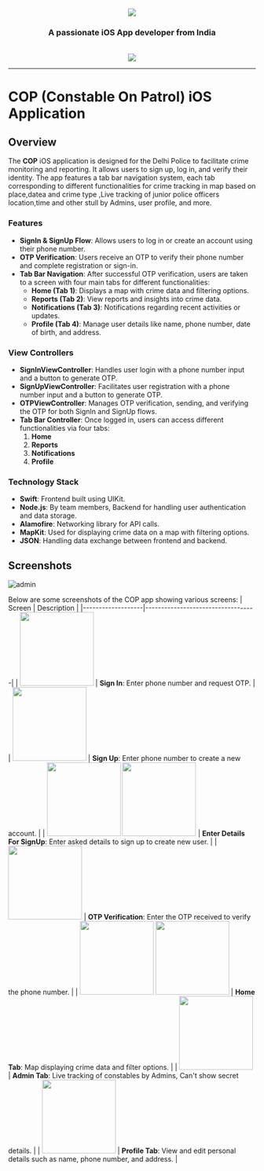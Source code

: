 <h1 align="center">
    <img src="https://readme-typing-svg.herokuapp.com/?font=Righteous&size=35&center=true&vCenter=true&width=500&height=70&duration=4000&lines=Hi+There!+👋;+I'm+Mohit+Bajpai!;" />
</h1>

<h3 align="center">A passionate iOS App developer from India</h3>

<br/>

<div align="center">

 </div>
 
<div align="center"> 
  <a href="www.linkedin.com/in/mohit-bajpai-a65b7b256" target="_blank">
    <img src="https://img.shields.io/badge/LinkedIn-0077B5?style=for-the-badge&logo=linkedin&logoColor=white" target="_blank" />
  </a>
</div>

 <hr/>

 # COP (Constable On Patrol) iOS Application

## Overview

The **COP** iOS application is designed for the Delhi Police to facilitate crime monitoring and reporting. It allows users to sign up, log in, and verify their identity. The app features a tab bar navigation system, each tab corresponding to different functionalities for crime tracking in map based on place,datea and crime type ,Live tracking of junior police officers location,time and other stull by Admins, user profile, and more.

### Features

- **SignIn & SignUp Flow**: Allows users to log in or create an account using their phone number.
- **OTP Verification**: Users receive an OTP to verify their phone number and complete registration or sign-in.
- **Tab Bar Navigation**: After successful OTP verification, users are taken to a screen with four main tabs for different functionalities:
  - **Home (Tab 1)**: Displays a map with crime data and filtering options.
  - **Reports (Tab 2)**: View reports and insights into crime data.
  - **Notifications (Tab 3)**: Notifications regarding recent activities or updates.
  - **Profile (Tab 4)**: Manage user details like name, phone number, date of birth, and address.

### View Controllers

- **SignInViewController**: Handles user login with a phone number input and a button to generate OTP.
- **SignUpViewController**: Facilitates user registration with a phone number input and a button to generate OTP.
- **OTPViewController**: Manages OTP verification, sending, and verifying the OTP for both SignIn and SignUp flows.
- **Tab Bar Controller**: Once logged in, users can access different functionalities via four tabs:
  1. **Home**
  2. **Reports**
  3. **Notifications**
  4. **Profile**

### Technology Stack

- **Swift**: Frontend built using UIKit.
- **Node.js**: By team members, Backend for handling user authentication and data storage.
- **Alamofire**: Networking library for API calls.
- **MapKit**: Used for displaying crime data on a map with filtering options.
- **JSON**: Handling data exchange between frontend and backend.

## Screenshots
![admin]()

Below are some screenshots of the COP app showing various screens:
| Screen            | Description                       |
|-------------------|-----------------------------------|
| <img src="https://github.com/user-attachments/assets/6141293f-5053-4067-b866-522d96de1cf1" width="150"/> | **Sign In**: Enter phone number and request OTP. |
| <img src="https://github.com/user-attachments/assets/5c1ca78f-38e3-4012-8c84-dc4722e107f7" width="150"/> | **Sign Up**: Enter phone number to create a new account. |
| <img src="https://github.com/user-attachments/assets/2771e4f5-8468-4f94-a579-54a0f6820fce" width="150"/> <img src="https://github.com/user-attachments/assets/0c3d3bdd-da1f-4cc3-b210-efe756960e31" width="150"/> | **Enter Details For SignUp**: Enter asked details to sign up to create new user. |
| <img src="https://github.com/user-attachments/assets/2771e4f5-8468-4f94-a579-54a0f6820fce" width="150"/> | **OTP Verification**: Enter the OTP received to verify the phone number. |
| <img src="https://github.com/user-attachments/assets/b8439a3c-389d-4fef-af3d-ab2f0acf4572" width="150"/> <img src="https://github.com/user-attachments/assets/3edb2245-9043-4e51-b823-6e305905212a" width="150"/> | **Home Tab**: Map displaying crime data and filter options. |
| <img src="https://github.com/user-attachments/assets/66e15e4a-7354-4509-9102-9f4d533cc807" width="150"/> | **Admin Tab**: Live tracking of constables by Admins, Can't show secret details. |
| <img src="https://github.com/user-attachments/assets/ff03185a-16a7-43ba-9f74-813a627153fb" width="150"/> | **Profile Tab**: View and edit personal details such as name, phone number, and address. |
